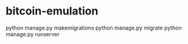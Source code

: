 # bitcoin-emulation

python manage.py makemigrations
python manage.py migrate
python manage.py runserver
